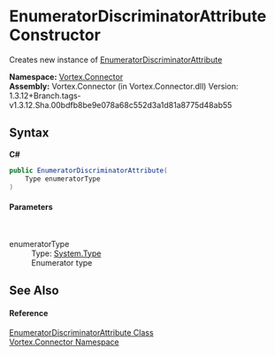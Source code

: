 # EnumeratorDiscriminatorAttribute Constructor 
 

Creates new instance of <a href="T_Vortex_Connector_EnumeratorDiscriminatorAttribute.md">EnumeratorDiscriminatorAttribute</a>

**Namespace:**&nbsp;<a href="N_Vortex_Connector.md">Vortex.Connector</a><br />**Assembly:**&nbsp;Vortex.Connector (in Vortex.Connector.dll) Version: 1.3.12+Branch.tags-v1.3.12.Sha.00bdfb8be9e078a68c552d3a1d81a8775d48ab55

## Syntax

**C#**<br />
``` C#
public EnumeratorDiscriminatorAttribute(
	Type enumeratorType
)
```


#### Parameters
&nbsp;<dl><dt>enumeratorType</dt><dd>Type: <a href="https://docs.microsoft.com/dotnet/api/system.type" target="_blank">System.Type</a><br />Enumerator type</dd></dl>

## See Also


#### Reference
<a href="T_Vortex_Connector_EnumeratorDiscriminatorAttribute.md">EnumeratorDiscriminatorAttribute Class</a><br /><a href="N_Vortex_Connector.md">Vortex.Connector Namespace</a><br />